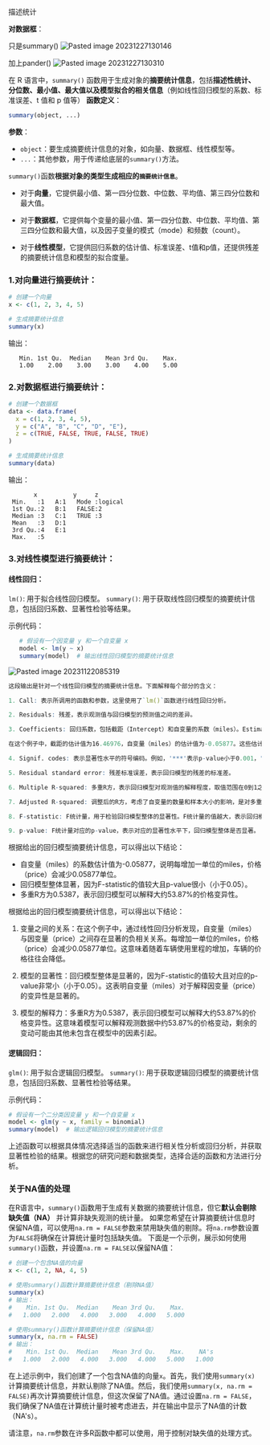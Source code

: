 描述统计

**对数据框**：

只是summary()
![Pasted image 20231227130146](Pasted%20image%2020231227130146.png)

加上pander()
![Pasted image 20231227130310](Pasted%20image%2020231227130310.png)


在 R 语言中，`summary()` 函数用于生成对象的**摘要统计信息**，包括**描述性统计、分位数、最小值、最大值以及模型拟合的相关信息**（例如线性回归模型的系数、标准误差、t 值和 p 值等）
**函数定义**：
```R
summary(object, ...)
```
**参数**：
- `object`：要生成摘要统计信息的对象，如向量、数据框、线性模型等。
- `...`：其他参数，用于传递给底层的`summary()`方法。

`summary()`函数**根据对象的类型生成相应的`摘要统计信息`**。

- 对于**向量**，它提供最小值、第一四分位数、中位数、平均值、第三四分位数和最大值。

- 对于**数据框**，它提供每个变量的最小值、第一四分位数、中位数、平均值、第三四分位数和最大值，以及因子变量的模式（mode）和频数（count）。

- 对于**线性模型**，它提供回归系数的估计值、标准误差、t值和p值，还提供残差的摘要统计信息和模型的拟合度量。

### 1.对向量进行摘要统计：
```R
# 创建一个向量
x <- c(1, 2, 3, 4, 5)

# 生成摘要统计信息
summary(x)
```

输出：
```
   Min. 1st Qu.  Median    Mean 3rd Qu.    Max. 
   1.00    2.00    3.00    3.00    4.00    5.00 
```

### 2.对数据框进行摘要统计：
```R
# 创建一个数据框
data <- data.frame(
  x = c(1, 2, 3, 4, 5),
  y = c("A", "B", "C", "D", "E"),
  z = c(TRUE, FALSE, TRUE, FALSE, TRUE)
)

# 生成摘要统计信息
summary(data)
```

输出：
```
       x          y     z    
 Min.   :1   A:1   Mode :logical  
 1st Qu.:2   B:1   FALSE:2      
 Median :3   C:1   TRUE :3      
 Mean   :3   D:1                 
 3rd Qu.:4   E:1                 
 Max.   :5                       
```

### 3.对线性模型进行摘要统计：
#### 线性回归：
`lm()`: 用于拟合线性回归模型。
`summary()`: 用于获取线性回归模型的摘要统计信息，包括回归系数、显著性检验等结果。
 
 示例代码：
 
 ```R
    # 假设有一个因变量 y 和一个自变量 x
    model <- lm(y ~ x)
    summary(model)  # 输出线性回归模型的摘要统计信息
```

![Pasted image 20231122085319](Pasted%20image%2020231122085319.png)

```R
这段输出是针对一个线性回归模型的摘要统计信息。下面解释每个部分的含义：

1. Call: 表示所调用的函数和参数，这里使用了`lm()`函数进行线性回归分析。

2. Residuals: 残差，表示观测值与回归模型的预测值之间的差异。

3. Coefficients: 回归系数，包括截距（Intercept）和自变量的系数（miles）。Estimate列给出了估计的回归系数的值，Std. Error列给出了估计值的标准误差，t value列给出了回归系数的t统计量，Pr(>|t|)列给出了对应的显著性水平的p-value。

在这个例子中，截距的估计值为16.46976，自变量（miles）的估计值为-0.05877。这些估计值的显著性通过t统计量和p-value进行了检验。

4. Signif. codes: 表示显著性水平的符号编码。例如，'***'表示p-value小于0.001，'**'表示p-value小于0.01，'*'表示p-value小于0.05，'.'表示p-value小于0.1，为空表示p-value大于或等于0.1。

5. Residual standard error: 残差标准误差，表示回归模型的残差的标准差。

6. Multiple R-squared: 多重R方，表示回归模型对观测值的解释程度，取值范围在0到1之间。在这个例子中，多重R方为0.5387，表示回归模型可以解释约53.87%的观测值的变异性。

7. Adjusted R-squared: 调整后的R方，考虑了自变量的数量和样本大小的影响，是对多重R方进行修正后的指标。

8. F-statistic: F统计量，用于检验回归模型整体的显著性。F统计量的值越大，表示回归模型整体越显著。

9. p-value: F统计量对应的p-value，表示对应的显著性水平下，回归模型整体是否显著。
```

根据给出的回归模型摘要统计信息，可以得出以下结论：
- 自变量（miles）的系数估计值为-0.05877，说明每增加一单位的miles，价格（price）会减少0.05877单位。
- 回归模型整体显著，因为F-statistic的值较大且p-value很小（小于0.05）。
- 多重R方为0.5387，表示回归模型可以解释大约53.87%的价格变异性。


根据给出的回归模型摘要统计信息，可以得出以下结论：

1. 变量之间的关系：在这个例子中，通过线性回归分析发现，自变量（miles）与因变量（price）之间存在显著的负相关关系。每增加一单位的miles，价格（price）会减少0.05877单位。这意味着随着车辆使用里程的增加，车辆的价格往往会降低。

2. 模型的显著性：回归模型整体是显著的，因为F-statistic的值较大且对应的p-value非常小（小于0.05）。这表明自变量（miles）对于解释因变量（price）的变异性是显著的。

3. 模型的解释力：多重R方为0.5387，表示回归模型可以解释大约53.87%的价格变异性。这意味着模型可以解释观测数据中约53.87%的价格变动，剩余的变动可能由其他未包含在模型中的因素引起。

  
   
#### 逻辑回归：
`glm()`: 用于拟合逻辑回归模型。
`summary()`: 用于获取逻辑回归模型的摘要统计信息，包括回归系数、显著性检验等结果。
 
示例代码：
   ```R
   # 假设有一个二分类因变量 y 和一个自变量 x
   model <- glm(y ~ x, family = binomial)
   summary(model)  # 输出逻辑回归模型的摘要统计信息
   ```

上述函数可以根据具体情况选择适当的函数来进行相关性分析或回归分析，并获取显著性检验的结果。根据您的研究问题和数据类型，选择合适的函数和方法进行分析。




### 关于NA值的处理
在R语言中，`summary()`函数用于生成有关数据的摘要统计信息，但它**默认会剔除缺失值（NA）** 并计算非缺失观测的统计量。
如果您希望在计算摘要统计信息时保留NA值，可以使用`na.rm = FALSE`参数来禁用缺失值的剔除。将`na.rm`参数设置为`FALSE`将确保在计算统计量时包括缺失值。
下面是一个示例，展示如何使用`summary()`函数，并设置`na.rm = FALSE`以保留NA值：
```R
# 创建一个包含NA值的向量
x <- c(1, 2, NA, 4, 5)

# 使用summary()函数计算摘要统计信息（剔除NA值）
summary(x)
# 输出：
#    Min. 1st Qu.  Median    Mean 3rd Qu.    Max.
#   1.000   2.000   4.000   3.000   4.000   5.000

# 使用summary()函数计算摘要统计信息（保留NA值）
summary(x, na.rm = FALSE)
# 输出：
#    Min. 1st Qu.  Median    Mean 3rd Qu.    Max.    NA's 
#   1.000   2.000   4.000   3.000   4.000   5.000   1.000
```
在上述示例中，我们创建了一个包含NA值的向量`x`。首先，我们使用`summary(x)`计算摘要统计信息，并默认剔除了NA值。然后，我们使用`summary(x, na.rm = FALSE)`再次计算摘要统计信息，但这次保留了NA值。通过设置`na.rm = FALSE`，我们确保了NA值在计算统计量时被考虑进去，并在输出中显示了NA值的计数（NA's）。

请注意，`na.rm`参数在许多R函数中都可以使用，用于控制对缺失值的处理方式。
